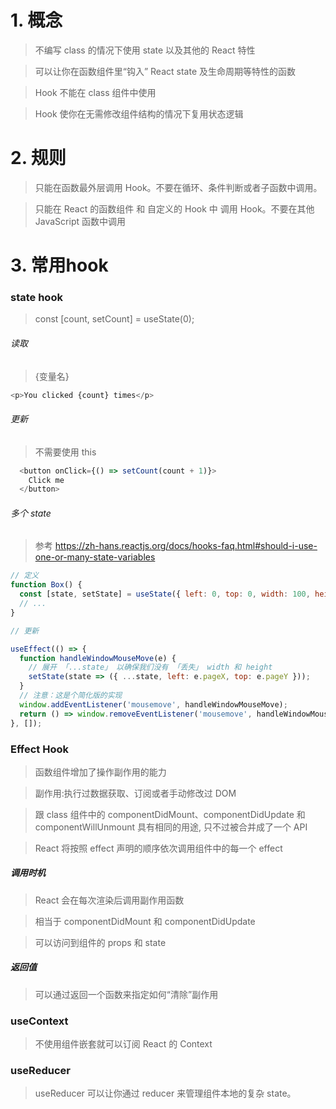 # 1. 概念
> 不编写 class 的情况下使用 state 以及其他的 React 特性

> 可以让你在函数组件里“钩入” React state 及生命周期等特性的函数

> Hook 不能在 class 组件中使用

> Hook 使你在无需修改组件结构的情况下复用状态逻辑

# 2. 规则
> 只能在函数最外层调用 Hook。不要在循环、条件判断或者子函数中调用。

> 只能在 React 的函数组件 和 自定义的 Hook 中 调用 Hook。不要在其他 JavaScript 函数中调用

# 3. 常用hook
### state hook
>  const [count, setCount] = useState(0);

###### 读取 
> {变量名}

```javascript
<p>You clicked {count} times</p>
```

###### 更新
>  不需要使用 this

```javascript
  <button onClick={() => setCount(count + 1)}>
    Click me
  </button>
```

###### 多个 state
> 参考  https://zh-hans.reactjs.org/docs/hooks-faq.html#should-i-use-one-or-many-state-variables
```javascript 
// 定义
function Box() {
  const [state, setState] = useState({ left: 0, top: 0, width: 100, height: 100 });
  // ...
}

// 更新

useEffect(() => {
  function handleWindowMouseMove(e) {
    // 展开 「...state」 以确保我们没有 「丢失」 width 和 height
    setState(state => ({ ...state, left: e.pageX, top: e.pageY }));
  }
  // 注意：这是个简化版的实现
  window.addEventListener('mousemove', handleWindowMouseMove);
  return () => window.removeEventListener('mousemove', handleWindowMouseMove);
}, []);
```

###  Effect Hook
> 函数组件增加了操作副作用的能力

> 副作用:执行过数据获取、订阅或者手动修改过 DOM

> 跟 class 组件中的 componentDidMount、componentDidUpdate 和 componentWillUnmount 具有相同的用途, 只不过被合并成了一个 API

> React 将按照 effect 声明的顺序依次调用组件中的每一个 effect

##### 调用时机
> React 会在每次渲染后调用副作用函数

> 相当于 componentDidMount 和 componentDidUpdate

> 可以访问到组件的 props 和 state

##### 返回值
> 可以通过返回一个函数来指定如何“清除”副作用

### useContext 
> 不使用组件嵌套就可以订阅 React 的 Context

### useReducer
> useReducer 可以让你通过 reducer 来管理组件本地的复杂 state。